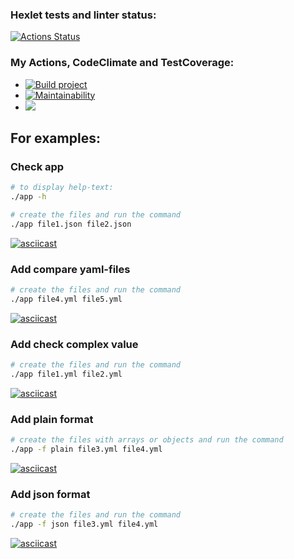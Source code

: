 ### Hexlet tests and linter status:
[![Actions Status](https://github.com/svdegron/java-project-71/actions/workflows/hexlet-check.yml/badge.svg)](https://github.com/svdegron/java-project-71/actions)

### My Actions, CodeClimate and TestCoverage:
* [![Build project](https://github.com/svdegron/java-project-71/actions/workflows/project-actions.yml/badge.svg)](https://github.com/svdegron/java-project-71/actions/workflows/project-actions.yml)
* [![Maintainability](https://api.codeclimate.com/v1/badges/93fafcecf4df421454b5/maintainability)](https://codeclimate.com/github/svdegron/java-project-71/maintainability)
* <a href="https://codeclimate.com/github/svdegron/java-project-71/test_coverage"><img src="https://api.codeclimate.com/v1/badges/93fafcecf4df421454b5/test_coverage" /></a>

For examples:
--------------

### Check app
```bash
# to display help-text:
./app -h

# create the files and run the command
./app file1.json file2.json
```
[![asciicast](https://asciinema.org/a/ANVRsyGS1d4qxA7GXCI8aaLGs.svg)](https://asciinema.org/a/ANVRsyGS1d4qxA7GXCI8aaLGs)

### Add compare yaml-files
```bash
# create the files and run the command
./app file4.yml file5.yml
```
[![asciicast](https://asciinema.org/a/7hF59S5neURlm9F7QjUD6kSoj.svg)](https://asciinema.org/a/7hF59S5neURlm9F7QjUD6kSoj)

### Add check complex value
```bash
# create the files and run the command
./app file1.yml file2.yml
```
[![asciicast](https://asciinema.org/a/pkC3ruP7xOs3Y4jRqcHTaU5AF.svg)](https://asciinema.org/a/pkC3ruP7xOs3Y4jRqcHTaU5AF)

### Add plain format
```bash
# create the files with arrays or objects and run the command
./app -f plain file3.yml file4.yml
```
[![asciicast](https://asciinema.org/a/TaOdqj7LpkDYM8GAeJIDh5NC3.svg)](https://asciinema.org/a/TaOdqj7LpkDYM8GAeJIDh5NC3)

### Add json format
```bash
# create the files and run the command
./app -f json file3.yml file4.yml
```
[![asciicast](https://asciinema.org/a/cU1aY86mWrkW2YjaLAKZrNfpq.svg)](https://asciinema.org/a/cU1aY86mWrkW2YjaLAKZrNfpq)
